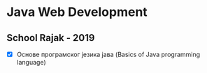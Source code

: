 # Java Web Development

## School Rajak - 2019

+ [x] Основе програмског језика јава (Basics of Java programming language)
